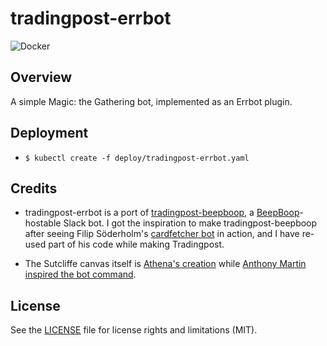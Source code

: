 tradingpost-errbot
=============

![Docker](https://github.com/torgeirl/tradingpost-errbot/workflows/Docker/badge.svg)

## Overview
A simple Magic: the Gathering bot, implemented as an Errbot plugin.

## Deployment 
  - `$ kubectl create -f deploy/tradingpost-errbot.yaml`

## Credits
  - tradingpost-errbot is a port of [tradingpost-beepboop](https://github.com/torgeirl/tradingpost-beepboop), a [BeepBoop](https://beepboophq.com/docs/article/overview)-hostable Slack bot. I got the inspiration to make tradingpost-beepboop after seeing Filip Söderholm's [cardfetcher bot](https://github.com/fiso/cardfetcher) in action, and I have re-used part of his code while making Tradingpost.

  - The Sutcliffe canvas itself is [Athena's creation](https://twitter.com/_Elantris_/status/1103775781543530496) while [Anthony Martin inspired the bot command](https://twitter.com/Martony101/status/1103858795371851777).

## License
See the [LICENSE](LICENSE.md) file for license rights and limitations (MIT).
